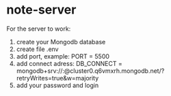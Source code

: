 # note-server
For the server to work:
1) create your Mongodb database 
2) create file .env
3) add port, example:
   PORT = 5500
4) add connect adress:
    DB_CONNECT = mongodb+srv://<login place>:<password place>@cluster0.q6vmxrh.mongodb.net/?retryWrites=true&w=majority
5) add your password and login

